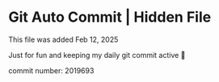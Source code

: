 # Git Auto Commit | Hidden File

This file was added Feb 12, 2025

Just for fun and keeping my daily git commit active 🤪

commit number: 2019693
